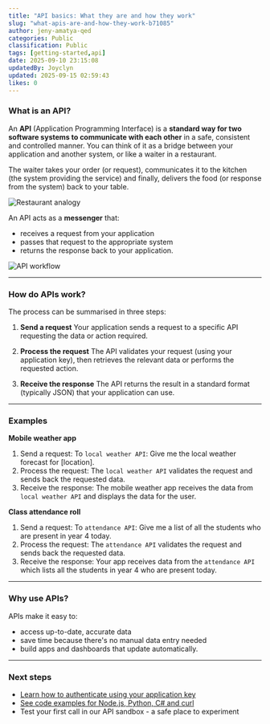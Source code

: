 ```yaml
---
title: "API basics: What they are and how they work"
slug: "what-apis-are-and-how-they-work-b71085"
author: jeny-amatya-qed
categories: Public
classification: Public
tags: [getting-started,api]
date: 2025-09-10 23:15:08 
updatedBy: Joyclyn
updated: 2025-09-15 02:59:43 
likes: 0
---
```


### What is an API?
An **API** (Application Programming Interface) is a **standard way for two software systems to communicate with each other** in a safe, consistent and controlled manner. You can think of it as a bridge between your application and another system, or like a waiter in a restaurant.

The waiter takes your order (or request), communicates it to the kitchen (the system providing the service) and finally, delivers the food (or response from the system) back to your table. 

 ![Restaurant analogy](https://sadevportal3.blob.core.windows.net/root/post/API-kitchen-analogy.png)

An API acts as a **messenger** that:  
- receives a request from your application
- passes that request to the appropriate system  
- returns the response back to your application.  

![API workflow](https://sadevportal3.blob.core.windows.net/root/post/what-is-an-api.png)

---
### How do APIs work?
The process can be summarised in three steps:
1. **Send a request**
Your application sends a request to a specific API requesting the data or action required. 

2. **Process the request**
The API validates your request (using your application key), then retrieves the relevant data or performs the requested action.

3. **Receive the response**
The API returns the result in a standard format (typically JSON) that your application can use.

---
### Examples
**Mobile weather app**
1. Send a request: To `local weather API`: Give me the local weather forecast for [location].
2. Process the request: The `local weather API` validates the request and sends back the requested data.
3. Receive the response: The mobile weather app receives the data from `local weather API` and displays the data for the user.

**Class attendance roll**
1. Send a request: To `attendance API`: Give me a list of all the students who are present in year 4 today.
2. Process the request: The `attendance API` validates the request and sends back the requested data.
3. Receive the response: Your app receives data from the `attendance API` which lists all the students in year 4 who are present today.

---
### Why use APIs?
APIs make it easy to:
- access up-to-date, accurate data
- save time because there's no manual data entry needed
- build apps and dashboards that update automatically.

---
### Next steps
- [Learn how to authenticate using your application key](/public/setting-up-and-managing-your-application-key-57837c/)
- [See code examples for Node.js, Python, C# and curl](/public/code-examples-of-connecting-your-app-661a99/)
- Test your first call in our API sandbox - a safe place to experiment